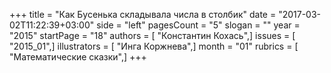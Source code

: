+++
title = "Как Бусенька складывала числа в столбик"
date = "2017-03-02T11:22:39+03:00"
side = "left"
pagesCount = "5"
slogan = ""
year = "2015"
startPage = "18"
authors = [ "Константин Кохась",]
issues = [ "2015_01",]
illustrators = [ "Инга Коржнева",]
month = "01"
rubrics = [ "Математические сказки",]
+++
